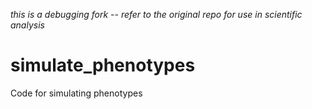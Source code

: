 *this is a debugging fork -- refer to the original repo for use in scientific analysis*

# simulate_phenotypes
Code for simulating phenotypes
